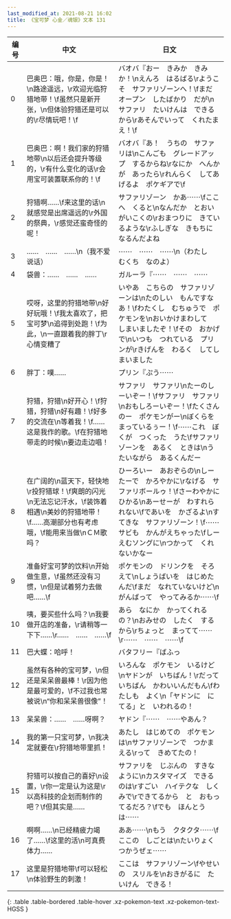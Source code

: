 ```yaml
---
last_modified_at: 2021-08-21 16:02
title: 《宝可梦 心金／魂银》文本 131
---
```

| 编号 | 中文 | 日文 |
| ---- | ---- | ---- |
| 0 | 巴奥巴：哦，你是，你是！\n路途遥远，\r欢迎光临狩猎地带！\f虽然只是新开张，\n但体验狩猎还是可以的\r尽情玩吧！\f | バオバ『おー　きみか　きみか！\nえんろ　はるばる\rようこそ　サファリゾーンへ！\fまだ　オープン　したばかり　だが\nサファリ　たいけんは　できるから\rあそんでいって　くれたまえ！\f |
| 1 | 巴奥巴：啊！我们家的狩猎地带\n以后还会提升等级的，\r有什么变化的话\r会用宝可装置联系你的！\f | バオバ『あ！　うちの　サファリは\nこんごも　グレードアップ　するからね\rなにか　へんかが　あったら\rれんらく　してあげるよ　ポケギアで\f |
| 2 | 狩猎啊……\f来这里的话\n就感觉是出席遥远的\r外国的祭典，\r感觉还蛮奇怪的呢！ | サファリゾーン　かあ⋯⋯\fここへ　くると\nなんだか　とおい　がいこくの\rおまつりに　きているような\rふしぎな　きもちに　なるんだよね |
| 3 | ……　……　……\n（我不爱说话） | ⋯⋯　⋯⋯　⋯⋯\n（わたし　むくち　なのよ） |
| 4 | 袋兽：……　……　…… | ガルーラ『⋯⋯　⋯⋯　⋯⋯ |
| 5 | 哎呀，这里的狩猎地带\n好好玩哦！\f我太喜欢了，把宝可梦\n追得到处跑！\f为此，\n一直跟着我的胖丁\r心情变糟了 | いやあ　こちらの　サファリゾーンは\nたのしい　もんですなあ！\fわたくし　むちゅうで　ポケモンを\nおいかけまわして　しまいましたぞ！\fその　おかげで\nいつも　つれている　プリンが\rきげんを　わるく　してしまいました |
| 6 | 胖丁：噗…… | プリン『ぷう⋯⋯ |
| 7 | 狩猎，狩猎\n好开心！\f狩猎，狩猎\n好有趣！\f好多的交流在\n等着我！\f……这是我作的歌。\f在狩猎地带走的时候\n要边走边唱！ | サファリ　サファリ\nたーのしーいぞー！\fサファリ　サファリ\nおもしろーいぞー！\fたくさんのー　ポケモンがー\nぼくらを　まっているぅー！\f⋯⋯これ　ぼくが　つくった　うた\fサファリゾーンを　あるく　ときは\nうたいながら　あるくんだー |
| 8 | 在广阔的\n蓝天下，轻快地\r投狩猎球！\f爽朗的闪光\n无法忘记汗水，\f装饰着相遇\n美妙的狩猎地带！\f……高潮部分也有考虑哦，\f能用来当做\nＣＭ歌吗？ | ひーろいー　あおぞらの\nしーたーで　かろやかに\rなげる　サファリボールゥ！\fさーわやかに　ひかる\nあーせーが　わすれられない\fであいを　かざるよ\nすてきな　サファリゾーン！\f⋯⋯サビも　かんがえちゃった\fしーえむソングに\nつかって　くれないかなー |
| 9 | 准备好宝可梦的饮料\n开始做生意，\f虽然还没有习惯，\n但是试着努力去做吧……\f | ポケモンの　ドリンクを　そろえて\nしょうばいを　はじめたんだ\fまだ　なれていないけど\nがんばって　やってみるか⋯⋯\f |
| 10 | 咦，要买些什么吗？\n我要做开店的准备，\r请稍等一下下……\r……　……　……\f | あら　なにか　かってくれるの？\nおみせの　したく　するから\rちょっと　まってて⋯⋯\r⋯⋯　⋯⋯　⋯⋯\f |
| 11 | 巴大蝶：哈呼！ | バタフリー『ばふっ |
| 12 | 虽然有各种的宝可梦，\n但还是呆呆兽最棒！\r因为他是最可爱的，\f不过我也常被说\n“你和呆呆兽很像”！ | いろんな　ポケモン　いるけど\nヤドンが　いちばん！\rだって　いちばん　かわいいんだもん\fわたしも　よく\n「ヤドンに　にてる」と　いわれるの！ |
| 13 | 呆呆兽：……　……呀啊？ | ヤドン『⋯⋯　⋯⋯やあん？ |
| 14 | 我的第一只宝可梦，\n我决定就要在\r狩猎地带里抓！ | あたし　はじめての　ポケモンは\nサファリゾーンで　つかまえる\rって　きめてたの！ |
| 15 | 狩猎可以按自己的喜好\n设置，\r你一定是认为这是\r以高科技的企划而制作的吧？\f但其实是…… | サファリを　じぶんの　すきなように\nカスタマイズ　できるのは\rすごい　ハイテクな　しくみで\rできてるから　と　おもってるだろ？\fでも　ほんとうは⋯⋯ |
| 16 | 啊啊……\n已经精疲力竭了……\f这里的活\n可真费体力…… | ああ⋯⋯\nもう　クタクタ⋯⋯\fここの　しごとは\nたいりょく　つかうぜェ⋯⋯ |
| 17 | 这里是狩猎地带\f可以轻松\n体验野生的刺激！ | ここは　サファリゾーン\fやせいの　スリルを\nおきがるに　たいけん　できる！ |
{: .table .table-bordered .table-hover .xz-pokemon-text .xz-pokemon-text-HGSS }